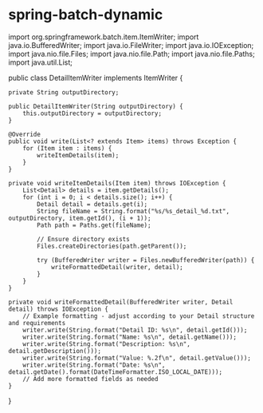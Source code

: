 # spring-batch-dynamic

import org.springframework.batch.item.ItemWriter;
import java.io.BufferedWriter;
import java.io.FileWriter;
import java.io.IOException;
import java.nio.file.Files;
import java.nio.file.Path;
import java.nio.file.Paths;
import java.util.List;

public class DetailItemWriter implements ItemWriter<Item> {

    private String outputDirectory;

    public DetailItemWriter(String outputDirectory) {
        this.outputDirectory = outputDirectory;
    }

    @Override
    public void write(List<? extends Item> items) throws Exception {
        for (Item item : items) {
            writeItemDetails(item);
        }
    }

    private void writeItemDetails(Item item) throws IOException {
        List<Detail> details = item.getDetails();
        for (int i = 0; i < details.size(); i++) {
            Detail detail = details.get(i);
            String fileName = String.format("%s/%s_detail_%d.txt", outputDirectory, item.getId(), (i + 1));
            Path path = Paths.get(fileName);
            
            // Ensure directory exists
            Files.createDirectories(path.getParent());

            try (BufferedWriter writer = Files.newBufferedWriter(path)) {
                writeFormattedDetail(writer, detail);
            }
        }
    }

    private void writeFormattedDetail(BufferedWriter writer, Detail detail) throws IOException {
        // Example formatting - adjust according to your Detail structure and requirements
        writer.write(String.format("Detail ID: %s\n", detail.getId()));
        writer.write(String.format("Name: %s\n", detail.getName()));
        writer.write(String.format("Description: %s\n", detail.getDescription()));
        writer.write(String.format("Value: %.2f\n", detail.getValue()));
        writer.write(String.format("Date: %s\n", detail.getDate().format(DateTimeFormatter.ISO_LOCAL_DATE)));
        // Add more formatted fields as needed
    }
}